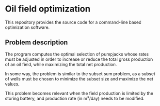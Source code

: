 # Oil field optimization

This repository provides the source code for a command-line based optimization software.  

## Problem description
The program computes the optimal selection of pumpjacks whose rates must be adjusted in order to increase or reduce the total gross production of an oil field, while maximizing the total net production.  

In some way, the problem is similar to the subset sum problem, as a subset of wells must be chosen to minimize the subset size and maximize the net values.  

This problem becomes relevant when the field production is limited by the storing battery, and production rate (in m³/day) needs to be modified.  
